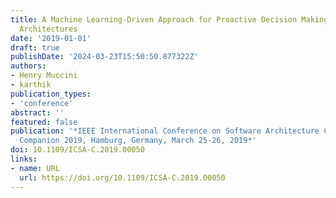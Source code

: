 ```yaml
---
title: A Machine Learning-Driven Approach for Proactive Decision Making in Adaptive
  Architectures
date: '2019-01-01'
draft: true
publishDate: '2024-03-23T15:50:50.877322Z'
authors:
- Henry Muccini
- karthik
publication_types:
- 'conference'
abstract: ''
featured: false
publication: '*IEEE International Conference on Software Architecture Companion, ICSA
  Companion 2019, Hamburg, Germany, March 25-26, 2019*'
doi: 10.1109/ICSA-C.2019.00050
links:
- name: URL
  url: https://doi.org/10.1109/ICSA-C.2019.00050
---
```


